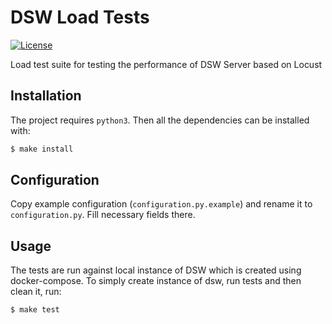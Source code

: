 # DSW Load Tests

[![License](https://img.shields.io/badge/license-Apache%202-blue.svg)](LICENSE.md)

Load test suite for testing the performance of DSW Server based on Locust

## Installation

The project requires `python3`. Then all the dependencies can be installed with:

```bash
$ make install
```

## Configuration

Copy example configuration (`configuration.py.example`) and rename it to `configuration.py`. Fill necessary fields there.

## Usage

The tests are run against local instance of DSW which is created using docker-compose. To simply create instance of dsw, run tests and then clean it, run:

```bash
$ make test
```

